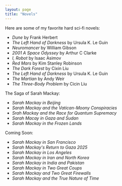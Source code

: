 ```yaml
---
layout: page
title: "Novels"
---
```


Here are some of my favorite hard sci-fi novels:

- *Dune* by Frank Herbert  
- *The Left Hand of Darkness* by Ursula K. Le Guin  
- *Neuromancer* by William Gibson
- *2001 A Space Odyssey* by Arthur C Clarke
- *I, Robot* by Isaac Asimov
- *Red Mars* by Kim Stanley Robinson
- *The Dark Forest* by Cixin Liu
- *The Left Hand of Darkness* by Ursula K. Le Guin
- *The Martian* by Andy Weir
- *The Three-Body Problem* by Cicin Liu


The Saga of Sarah Mackay:

- *Sarah Mackay in Beijing*
- *Sarah Mackay and the Vatican-Moony Conspiracies*
- *Srah Mackay and the Race for Quantum Supremacy*
- *Sarah Macay in Gaza and Sudan*
- *Sarah Mackay in the Frozen Lands*



Coming Soon:

- *Sarah Mackay in San Francisco*
- *Sarah Mackay's Return to Gaza 2025*
- *Sarah Mackay in Los Angeles*
- *Sarah Mackay in Iran and North Korea*
- *Sarah Mackay in India and Pakistan*
- *Sarah Mackay in Two Great Coups*
- *Sarah Mackay and Two Great Firewalls*
- *Sarah Mackay and the True Nature of Time*

